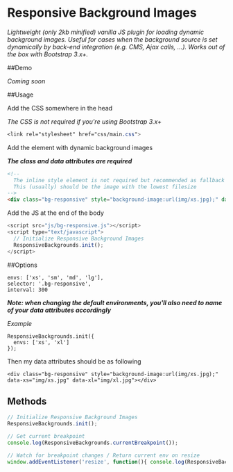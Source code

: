 # Responsive Background Images
_Lightweight (only 2kb minified) vanilla JS plugin for loading dynamic background images. Useful for cases when the background source is set dynamically by back-end integration (e.g. CMS, Ajax calls, ...). Works out of the box with Bootstrap 3.x+._

##Demo

_Coming soon_

##Usage



Add the CSS somewhere in the head

_The CSS is not required if you're using Bootstrap 3.x+_
```css
<link rel="stylesheet" href="css/main.css">

```



Add the element with dynamic background images

_**The class and data attributes are required**_
```html
<!-- 
  The inline style element is not required but recommended as fallback
  This (usually) should be the image with the lowest filesize
-->
<div class="bg-responsive" style="background-image:url(img/xs.jpg);" data-xs="img/xs.jpg" data-sm="img/sm.jpg" data-md="img/md.jpg" data-lg="img/lg.jpg"></div>

```



Add the JS at the end of the body
```javascript
<script src="js/bg-responsive.js"></script>
<script type="text/javascript">
  // Initialize Responsive Background Images
  ResponsiveBackgrounds.init();
</script>

```


##Options


```
envs: ['xs', 'sm', 'md', 'lg'],
selector: '.bg-responsive',
interval: 300
```

_**Note: when changing the default environments, you'll also need to name of your data attributes accordingly**_

_Example_
```
ResponsiveBackgrounds.init({
  envs: ['xs', 'xl']
});
```
Then my data attributes should be as following
```
<div class="bg-responsive" style="background-image:url(img/xs.jpg);" data-xs="img/xs.jpg" data-xl="img/xl.jpg"></div>
```

## Methods

```javascript
// Initialize Responsive Background Images
ResponsiveBackgrounds.init();

// Get current breakpoint
console.log(ResponsiveBackgrounds.currentBreakpoint());

// Watch for breakpoint changes / Return current env on resize
window.addEventListener('resize', function(){ console.log(ResponsiveBackgrounds.currentBreakpoint()); }, false);
```



